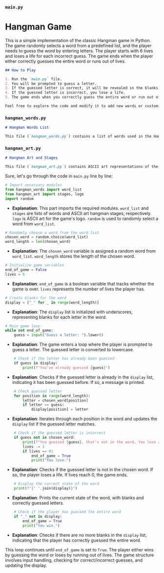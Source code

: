 ### `main.py`


# Hangman Game

This is a simple implementation of the classic Hangman game in Python. The game randomly selects a word from a predefined list, and the player needs to guess the word by entering letters. The player starts with 6 lives and loses a life for each incorrect guess. The game ends when the player either correctly guesses the entire word or runs out of lives.

```markdown
## How to Play

1. Run the `main.py` file.
2. You will be prompted to guess a letter.
3. If the guessed letter is correct, it will be revealed in the blanks.
4. If the guessed letter is incorrect, you lose a life.
5. The game ends when you correctly guess the entire word or run out of lives.

Feel free to explore the code and modify it to add new words or customize the gameplay.

```

### `hangman_words.py`

```markdown
# Hangman Words List

This file (`hangman_words.py`) contains a list of words used in the Hangman game. You can customize or extend this list to include your own words for the game. Each word in the list is randomly selected for gameplay.

```

### `hangman_art.py`

```markdown
# Hangman Art and Stages

This file (`hangman_art.py`) contains ASCII art representations of the hangman stages and the game logo. The stages are displayed as the player makes incorrect guesses, and the logo is presented at the beginning of the game. Feel free to modify the art or add your own creative elements.

```
Sure, let's go through the code in `main.py` line by line:

```python
# Import necessary modules
from hangman_words import word_list
from hangman_art import stages, logo
import random
```

- **Explanation**: This part imports the required modules. `word_list` and `stages` are lists of words and ASCII art hangman stages, respectively. `logo` is ASCII art for the game's logo. `random` is used to randomly select a word from `word_list`.

```python
# Randomly choose a word from the word list
chosen_word = random.choice(word_list)
word_length = len(chosen_word)
```

- **Explanation**: The `chosen_word` variable is assigned a random word from `word_list`. `word_length` stores the length of the chosen word.

```python
# Initialize game variables
end_of_game = False
lives = 6
```

- **Explanation**: `end_of_game` is a boolean variable that tracks whether the game is over. `lives` represents the number of lives the player has.

```python
# Create blanks for the word
display = ["_" for _ in range(word_length)]
```

- **Explanation**: The `display` list is initialized with underscores, representing blanks for each letter in the word.

```python
# Main game loop
while not end_of_game:
    guess = input("Guess a letter: ").lower()
```

- **Explanation**: The game enters a loop where the player is prompted to guess a letter. The guessed letter is converted to lowercase.

```python
    # Check if the letter has already been guessed
    if guess in display:
        print(f"You've already guessed {guess}")
```

- **Explanation**: Checks if the guessed letter is already in the `display` list, indicating it has been guessed before. If so, a message is printed.

```python
    # Check guessed letter
    for position in range(word_length):
        letter = chosen_word[position]
        if letter == guess:
            display[position] = letter
```

- **Explanation**: Iterates through each position in the word and updates the `display` list if the guessed letter matches.

```python
    # Check if the guessed letter is incorrect
    if guess not in chosen_word:
        print(f"You guessed {guess}, that's not in the word. You lose a life.")
        lives -= 1
        if lives == 0:
            end_of_game = True
            print("You lose.")
```

- **Explanation**: Checks if the guessed letter is not in the chosen word. If so, the player loses a life. If lives reach 0, the game ends.

```python
    # Display the current state of the word
    print(f"{' '.join(display)}")
```

- **Explanation**: Prints the current state of the word, with blanks and correctly guessed letters.

```python
    # Check if the player has guessed the entire word
    if "_" not in display:
        end_of_game = True
        print("You win.")
```

- **Explanation**: Checks if there are no more blanks in the `display` list, indicating that the player has correctly guessed the entire word.

This loop continues until `end_of_game` is set to `True`. The player either wins by guessing the word or loses by running out of lives. The game structure involves input handling, checking for correct/incorrect guesses, and updating the display.
